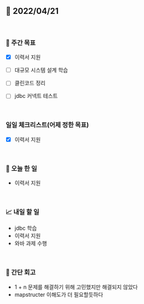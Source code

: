 ## 📅 2022/04/21

<br/>

### 🏹 주간 목표

- [x] 이력서 지원
- [ ] 대규모 시스템 설계 학습
- [ ] 클린코드 정리
- [ ] jdbc 커넥트 테스트


<br/>

### 일일 체크리스트(어제 정한 목표)

- [x] 이력서 지원

<br/>

### 💯 오늘 한 일

- 이력서 지원

<br/>

### 📈 내일 할 일

- jdbc 학습
- 이력서 지원
- 와바 과제 수행

<br/>

### 🧐 간단 회고

- 1 + n 문제를 해결하기 위해 고민했지만 해결되지 않았다 
- mapstructer 이해도가 더 필요할듯하다
